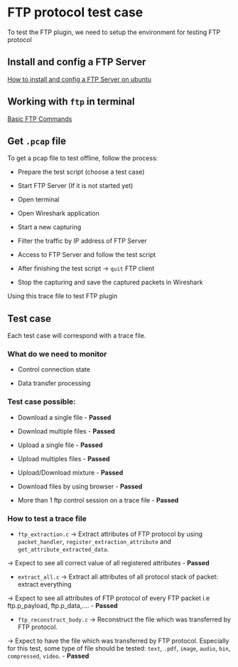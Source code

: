# FTP protocol test case

To test the FTP plugin, we need to setup the environment for testing FTP protocol

## Install and config a FTP Server

[How to install and config a FTP Server on ubuntu](https://help.ubuntu.com/lts/serverguide/ftp-server.html)

## Working with `ftp` in terminal

[Basic FTP Commands](https://www.cs.colostate.edu/helpdocs/ftp.html)


## Get `.pcap` file

To get a pcap file to test offline, follow the process:

* Prepare the test script (choose a test case)

* Start FTP Server (If it is not started yet)

* Open terminal

* Open Wireshark application 

* Start a new capturing

* Filter the traffic by IP address of FTP Server

* Access to FTP Server and follow the test script

* After finishing the test script -> `quit` FTP client

* Stop the capturing and save the captured packets in Wireshark

Using this trace file to test FTP plugin

## Test case

Each test case will correspond with a trace file.

### What do we need to monitor

* Control connection state

* Data transfer processing

### Test case possible:

* Download a single file - **Passed**

* Download multiple files - **Passed**

* Upload a single file - **Passed**

* Upload multiples files - **Passed**

* Upload/Download mixture - **Passed**

* Download files by using browser - **Passed**

* More than 1 ftp control session on a trace file - **Passed**

### How to test a trace file

* `ftp_extraction.c` -> Extract attributes of FTP protocol by using `packet_handler`, `register_extraction_attribute` and `get_attribute_extracted_data`.

-> Expect to see all correct value of all registered attributes - **Passed**

* `extract_all.c` -> Extract all attributes of all protocol stack of packet: extract everything

-> Expect to see all attributes of FTP protocol of every FTP packet i.e ftp.p_payload, ftp.p_data,.... - **Passed**

* `ftp_reconstruct_body.c` -> Reconstruct the file which was transferred by FTP protocol.

-> Expect to have the file which was transferred by FTP protocol. Especially for this test, some type of file should be tested: `text`, `.pdf`, `image`, `audio`, `bin`, `compressed`, `video`. - **Passed**